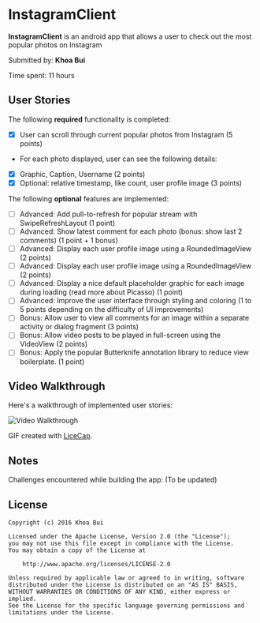 # InstagramClient

**InstagramClient** is an android app that allows a user to check out the most popular photos on Instagram

Submitted by: **Khoa Bui**

Time spent: 11 hours

## User Stories

The following **required** functionality is completed:

* [x] User can scroll through current popular photos from Instagram (5 points)
* For each photo displayed, user can see the following details:
* [x] Graphic, Caption, Username (2 points)
* [x] Optional: relative timestamp, like count, user profile image (3 points)

The following **optional** features are implemented:

* [ ] Advanced: Add pull-to-refresh for popular stream with SwipeRefreshLayout (1 point)
* [ ] Advanced: Show latest comment for each photo (bonus: show last 2 comments) (1 point + 1 bonus) 
* [ ] Advanced: Display each user profile image using a RoundedImageView (2 points)
* [ ] Advanced: Display each user profile image using a RoundedImageView (2 points)
* [ ] Advanced: Display a nice default placeholder graphic for each image during loading (read more about Picasso) (1 point)
* [ ] Advanced: Improve the user interface through styling and coloring (1 to 5 points depending on the difficulty of UI improvements)
* [ ] Bonus: Allow user to view all comments for an image within a separate activity or dialog fragment (3 points)
* [ ] Bonus: Allow video posts to be played in full-screen using the VideoView (2 points)
* [ ] Bonus: Apply the popular Butterknife annotation library to reduce view boilerplate. (1 point)

## Video Walkthrough 

Here's a walkthrough of implemented user stories:

<img src='http://i.imgur.com/vHVU78m.gif' title='Video Walkthrough' width='' alt='Video Walkthrough' />

GIF created with [LiceCap](http://www.cockos.com/licecap/).

## Notes

Challenges encountered while building the app:
(To be updated)

## License

    Copyright (c) 2016 Khoa Bui

    Licensed under the Apache License, Version 2.0 (the "License");
    you may not use this file except in compliance with the License.
    You may obtain a copy of the License at

        http://www.apache.org/licenses/LICENSE-2.0

    Unless required by applicable law or agreed to in writing, software
    distributed under the License is distributed on an "AS IS" BASIS,
    WITHOUT WARRANTIES OR CONDITIONS OF ANY KIND, either express or implied.
    See the License for the specific language governing permissions and
    limitations under the License.

